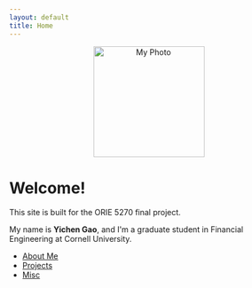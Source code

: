 ```yaml
---
layout: default
title: Home
---
```


<p align="center">
  <img src="me.jpg" alt="My Photo" width="200">
</p>

# Welcome!

This site is built for the ORIE 5270 final project.

My name is **Yichen Gao**, and I'm a graduate student in Financial Engineering at Cornell University.

- [About Me](about.md)
- [Projects](projects.md)
- [Misc](misc.md)

